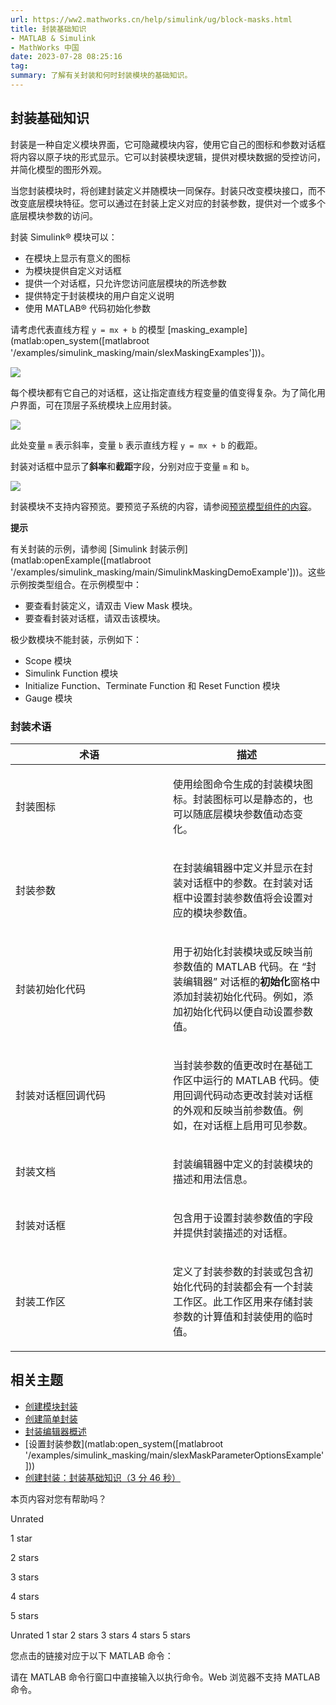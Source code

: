 ```yaml
---
url: https://ww2.mathworks.cn/help/simulink/ug/block-masks.html
title: 封装基础知识
- MATLAB & Simulink
- MathWorks 中国
date: 2023-07-28 08:25:16
tag: 
summary: 了解有关封装和何时封装模块的基础知识。
---
```

## 封装基础知识

封装是一种自定义模块界面，它可隐藏模块内容，使用它自己的图标和参数对话框将内容以原子块的形式显示。它可以封装模块逻辑，提供对模块数据的受控访问，并简化模型的图形外观。

当您封装模块时，将创建封装定义并随模块一同保存。封装只改变模块接口，而不改变底层模块特征。您可以通过在封装上定义对应的封装参数，提供对一个或多个底层模块参数的访问。

封装 Simulink® 模块可以：

* 在模块上显示有意义的图标
* 为模块提供自定义对话框
* 提供一个对话框，只允许您访问底层模块的所选参数
* 提供特定于封装模块的用户自定义说明
* 使用 MATLAB® 代码初始化参数

请考虑代表直线方程 `y = mx + b` 的模型 [masking_example](matlab:open_system([matlabroot '/examples/simulink_masking/main/slexMaskingExamples']))。

![](https://ww2.mathworks.cn/help/simulink/ug/masking_example.png)

每个模块都有它自己的对话框，这让指定直线方程变量的值变得复杂。为了简化用户界面，可在顶层子系统模块上应用封装。

![](https://ww2.mathworks.cn/help/simulink/ug/maskexeditor9778ae7fb1274b08ff4f7f3982ff4178_zh_CN.png)

此处变量 `m` 表示斜率，变量 `b` 表示直线方程 `y = mx + b` 的截距。

封装对话框中显示了**斜率**和**截距**字段，分别对应于变量 `m` 和 `b`。

![](https://ww2.mathworks.cn/help/simulink/ug/maskexdialog.png)

封装模块不支持内容预览。要预览子系统的内容，请参阅[预览模型组件的内容](https://ww2.mathworks.cn/help/simulink/ug/preview-content-of-hierarchical-items.html)。

**提示**

有关封装的示例，请参阅 [Simulink 封装示例](matlab:openExample([matlabroot '/examples/simulink_masking/main/SimulinkMaskingDemoExample']))。这些示例按类型组合。在示例模型中：

* 要查看封装定义，请双击 View Mask 模块。
* 要查看封装对话框，请双击该模块。

极少数模块不能封装，示例如下：

* Scope 模块
* Simulink Function 模块
* Initialize Function、Terminate Function 和 Reset Function 模块
* Gauge 模块

### 封装术语

<table><colgroup><col width="50%"><col width="50%"></colgroup><thead><tr><th>术语</th><th>描述</th></tr></thead><tbody><tr><td><p>封装图标</p></td><td><p>使用绘图命令生成的封装模块图标。封装图标可以是静态的，也可以随底层模块参数值动态变化。</p></td></tr><tr><td><p>封装参数</p></td><td><p>在封装编辑器中定义并显示在封装对话框中的参数。在封装对话框中设置封装参数值将会设置对应的模块参数值。</p></td></tr><tr><td><p>封装初始化代码</p></td><td><p>用于初始化封装模块或反映当前参数值的 MATLAB 代码。在 “封装编辑器” 对话框的<strong>初始化</strong>窗格中添加封装初始化代码。例如，添加初始化代码以便自动设置参数值。</p></td></tr><tr><td><p>封装对话框回调代码</p></td><td><p>当封装参数的值更改时在基础工作区中运行的 MATLAB 代码。使用回调代码动态更改封装对话框的外观和反映当前参数值。例如，在对话框上启用可见参数。</p></td></tr><tr><td><p>封装文档</p></td><td><p>封装编辑器中定义的封装模块的描述和用法信息。</p></td></tr><tr><td><p>封装对话框</p></td><td><p>包含用于设置封装参数值的字段并提供封装描述的对话框。</p></td></tr><tr><td><p>封装工作区</p></td><td><p>定义了封装参数的封装或包含初始化代码的封装都会有一个封装工作区。此工作区用来存储封装参数的计算值和封装使用的临时值。</p></td></tr></tbody></table>

## 相关主题

* [创建模块封装](https://ww2.mathworks.cn/help/simulink/block-masks.html)
* [创建简单封装](https://ww2.mathworks.cn/help/simulink/ug/how-to-mask-a-block.html)
* [封装编辑器概述](https://ww2.mathworks.cn/help/simulink/gui/mask-editor-overview.html)
* [设置封装参数](matlab:open_system([matlabroot '/examples/simulink_masking/main/slexMaskParameterOptionsExample']))
* [创建封装：封装基础知识（3 分 46 秒）](https://www.mathworks.com/videos/creating-a-mask--masking-fundamentals-1480968643715.html)

本页内容对您有帮助吗？

Unrated

1 star

2 stars

3 stars

4 stars

5 stars

Unrated  1 star  2 stars  3 stars  4 stars  5 stars

您点击的链接对应于以下 MATLAB 命令：

请在 MATLAB 命令行窗口中直接输入以执行命令。Web 浏览器不支持 MATLAB 命令。
